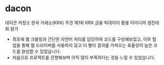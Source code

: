 # dacon
데이콘 저장소
한국 거래소(KRX) 주관 제1회 KRX 금융 빅데이터 활용 아이디어 경진대회 참가

- 최초에 웹 크롤링과 간단한 자연어 처리를 담당하여 코드를 구성해보았고, 이후 협업을 통해 웹 드라이버를 사용하지 않고 더 빨리 결과를 가져오는 효율성이 높은 코드를 완성할 수 있었습니다.
- 처음으로 프로젝트를 진행해보며 아직 많이 부족하다는 것을 느낄 수 있었습니다.
